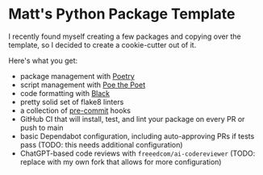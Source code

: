 # Matt's Python Package Template

I recently found myself creating a few packages and copying over the template, so I decided to create a cookie-cutter out of it.

Here's what you get:

- package management with [Poetry](https://python-poetry.org/)
- script management with [Poe the Poet](https://poethepoet.natn.io/index.html)
- code formatting with [Black](https://black.readthedocs.io/en/stable)
- pretty solid set of flake8 linters
- a collection of [pre-commit](https://pre-commit.com/) hooks
- GitHub CI that will install, test, and lint your package on every PR or push to main
- basic Dependabot configuration, including auto-approving PRs if tests pass (TODO: this needs additional configuration)
- ChatGPT-based code reviews with `freeedcom/ai-codereviewer` (TODO: replace with my own fork that allows for more configuration)
